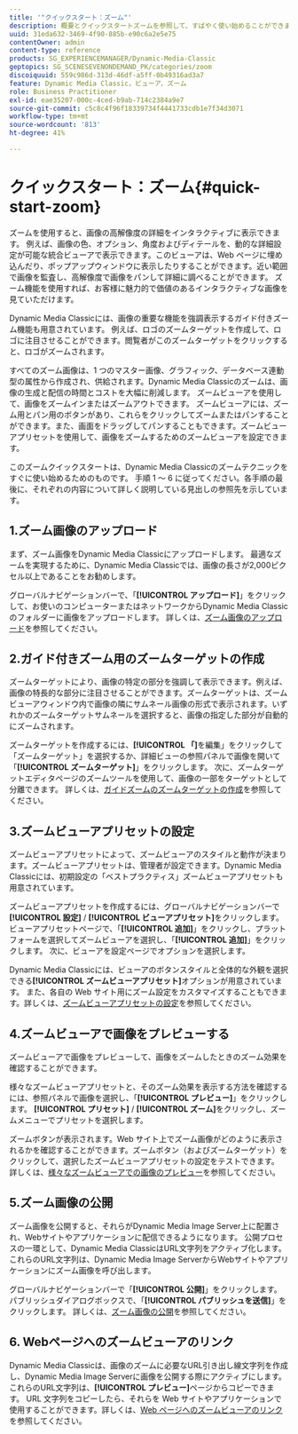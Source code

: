 ```yaml
---
title: '"クイックスタート：ズーム"'
description: 概要とクイックスタートズームを参照して、すばやく使い始めることができます。
uuid: 31eda632-3469-4f90-885b-e90c6a2e5e75
contentOwner: admin
content-type: reference
products: SG_EXPERIENCEMANAGER/Dynamic-Media-Classic
geptopics: SG_SCENESEVENONDEMAND_PK/categories/zoom
discoiquuid: 559c986d-313d-46df-a5ff-0b49316ad3a7
feature: Dynamic Media Classic，ビューア，ズーム
role: Business Practitioner
exl-id: eae35207-000c-4ced-b9ab-714c2384a9e7
source-git-commit: c5c8c4f96f18339734f4441733cdb1e7f34d3071
workflow-type: tm+mt
source-wordcount: '813'
ht-degree: 41%

---
```


# クイックスタート：ズーム{#quick-start-zoom}

ズームを使用すると、画像の高解像度の詳細をインタラクティブに表示できます。 例えば、画像の色、オプション、角度およびディテールを、動的な詳細設定が可能な統合ビューアで表示できます。このビューアは、Web ページに埋め込んだり、ポップアップウィンドウに表示したりすることができます。近い範囲で画像を監査し、高解像度で画像をパンして詳細に調べることができます。 ズーム機能を使用すれば、お客様に魅力的で価値のあるインタラクティブな画像を見ていただけます。

Dynamic Media Classicには、画像の重要な機能を強調表示するガイド付きズーム機能も用意されています。 例えば、ロゴのズームターゲットを作成して、ロゴに注目させることができます。閲覧者がこのズームターゲットをクリックすると、ロゴがズームされます。

すべてのズーム画像は、1 つのマスター画像、グラフィック、データベース連動型の属性から作成され、供給されます。Dynamic Media Classicのズームは、画像の生成と配信の時間とコストを大幅に削減します。 ズームビューアを使用して、画像をズームインまたはズームアウトできます。 ズームビューアには、ズーム用とパン用のボタンがあり、これらをクリックしてズームまたはパンすることができます。また、画面をドラッグしてパンすることもできます。ズームビューアプリセットを使用して、画像をズームするためのズームビューアを設定できます。

このズームクイックスタートは、Dynamic Media Classicのズームテクニックをすぐに使い始めるためのものです。 手順 1 ～ 6 に従ってください。各手順の最後に、それぞれの内容について詳しく説明している見出しの参照先を示しています。

## 1.ズーム画像のアップロード

まず、ズーム画像をDynamic Media Classicにアップロードします。 最適なズームを実現するために、Dynamic Media Classicでは、画像の長さが2,000ピクセル以上であることをお勧めします。

グローバルナビゲーションバーで、「**[!UICONTROL アップロード]**」をクリックして、お使いのコンピューターまたはネットワークからDynamic Media Classicのフォルダーに画像をアップロードします。 詳しくは、[ズーム画像のアップロード](uploading-zoom-images.md#uploading_zoom_images)を参照してください。

## 2.ガイド付きズーム用のズームターゲットの作成

ズームターゲットにより、画像の特定の部分を強調して表示できます。例えば、画像の特長的な部分に注目させることができます。ズームターゲットは、ズームビューアウィンドウ内で画像の隣にサムネール画像の形式で表示されます。いずれかのズームターゲットサムネールを選択すると、画像の指定した部分が自動的にズームされます。

ズームターゲットを作成するには、**[!UICONTROL 「]**&#x200B;を編集」をクリックして「ズームターゲット」を選択するか、詳細ビューの参照パネルで画像を開いて「**[!UICONTROL ズームターゲット]**」をクリックします。 次に、ズームターゲットエディタページのズームツールを使用して、画像の一部をターゲットとして分離できます。 詳しくは、[ガイドズームのズームターゲットの作成](creating-zoom-targets-guided-zoom.md#creating_zoom_targets_for_guided_zoom)を参照してください。

## 3.ズームビューアプリセットの設定

ズームビューアプリセットによって、ズームビューアのスタイルと動作が決まります。ズームビューアプリセットは、管理者が設定できます。Dynamic Media Classicには、初期設定の「ベストプラクティス」ズームビューアプリセットも用意されています。

ズームビューアプリセットを作成するには、グローバルナビゲーションバーで&#x200B;**[!UICONTROL 設定]** / **[!UICONTROL ビューアプリセット]**&#x200B;をクリックします。 ビューアプリセットページで、「**[!UICONTROL 追加]**」をクリックし、プラットフォームを選択してズームビューアを選択し、「**[!UICONTROL 追加]**」をクリックします。 次に、ビューアを設定ページでオプションを選択します。

Dynamic Media Classicには、ビューアのボタンスタイルと全体的な外観を選択できる&#x200B;**[!UICONTROL ズームビューアプリセット]**&#x200B;オプションが用意されています。 また、各自の Web サイト用にズーム設定をカスタマイズすることもできます。詳しくは、[ズームビューアプリセットの設定](setting-zoom-viewer-presets.md#setting_up_zoom_viewer_presets)を参照してください。

## 4.ズームビューアで画像をプレビューする

ズームビューアで画像をプレビューして、画像をズームしたときのズーム効果を確認することができます。

様々なズームビューアプリセットと、そのズーム効果を表示する方法を確認するには、参照パネルで画像を選択し、「**[!UICONTROL プレビュー]**」をクリックします。 **[!UICONTROL プリセット]** / **[!UICONTROL ズーム]**&#x200B;をクリックし、ズームメニューでプリセットを選択します。

ズームボタンが表示されます。Web サイト上でズーム画像がどのように表示されるかを確認することができます。ズームボタン（およびズームターゲット）をクリックして、選択したズームビューアプリセットの設定をテストできます。 詳しくは、[様々なズームビューアでの画像のプレビュー](previewing-image-assets-different-zoom.md#previewing_image_assets_with_different_zoom_viewers)を参照してください。

## 5.ズーム画像の公開

ズーム画像を公開すると、それらがDynamic Media Image Server上に配置され、Webサイトやアプリケーションに配信できるようになります。 公開プロセスの一環として、Dynamic Media ClassicはURL文字列をアクティブ化します。 これらのURL文字列は、Dynamic Media Image ServerからWebサイトやアプリケーションにズーム画像を呼び出します。

グローバルナビゲーションバーで「**[!UICONTROL 公開]**」をクリックします。パブリッシュダイアログボックスで、「**[!UICONTROL パブリッシュを送信]**」をクリックします。 詳しくは、[ズーム画像の公開](publishing-zoom-images.md#publishing_zoom_images)を参照してください。

## 6. Webページへのズームビューアのリンク

Dynamic Media Classicは、画像のズームに必要なURL引き出し線文字列を作成し、Dynamic Media Image Serverに画像を公開する際にアクティブにします。 これらのURL文字列は、**[!UICONTROL プレビュー]**&#x200B;ページからコピーできます。 URL 文字列をコピーしたら、それらを Web サイトやアプリケーションで使用することができます。詳しくは、[Web ページへのズームビューアのリンク](linking-zoom-viewers-web-pages.md#linking_zoom_viewers_to_your_web_pages)を参照してください。
